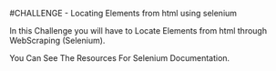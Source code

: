 #CHALLENGE - Locating Elements from html using selenium

In this Challenge you will have to Locate Elements from html through WebScraping (Selenium).

You Can See The Resources For Selenium Documentation.

